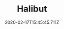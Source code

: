 ---
templateKey: blog-post
featuredpost: false
date: 2020-02-17T15:45:45.711Z
type: fish
title: Halibut
description: A flat fish that lives on the Beach floor.
note: 
sellPrice: 80
featuredimage: /img/Halibut.png
tags:
  - Beach
  - 6am – 11am
  - 7pm – 2am
  - Spring
  - Summer
  - Winter
  - AnyWeather
---